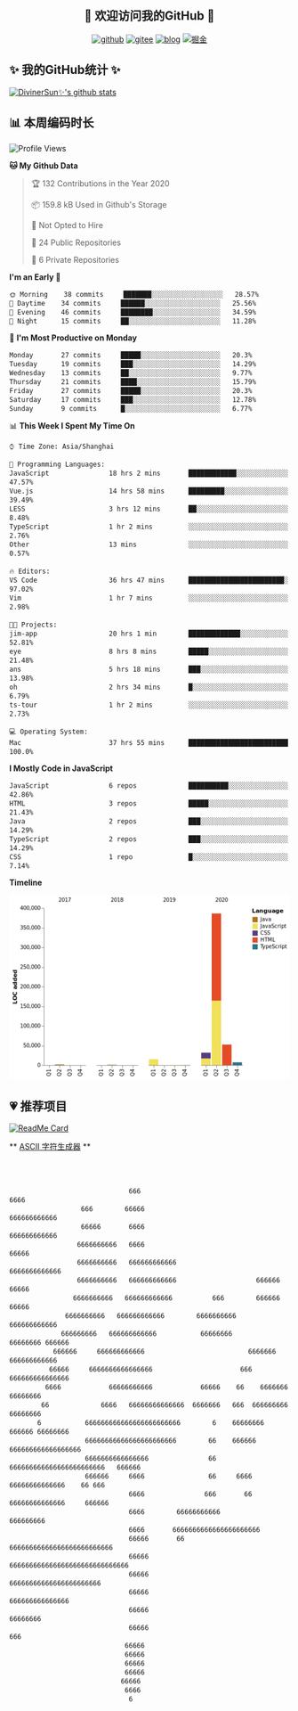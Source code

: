 <h2 align="center">👋 欢迎访问我的GitHub 👋</h2>
<p align="center">
  <a href="https://github.com/DivinerSun"><img src="https://www.diviner.site/images/pub/svgs/github.svg" alt="github"></a>
  <a href="https://gitee.com/DivinerSun"><img src="https://www.diviner.site/images/pub/svgs/gitee.svg" alt="gitee"></a>
  <a href="https://www.diviner.site/"><img src="https://www.diviner.site/images/pub/svgs/blog.svg" alt="blog"></a>
  <a href="https://juejin.cn/user/2963939080804093"><img src="https://www.diviner.site/images/pub/svgs/juejin.svg" alt="掘金"></a>
</p>

<h2>✨ 我的GitHub统计 ✨</h2>

[![DivinerSun✨'s github stats](https://github-readme-stats.vercel.app/api?username=DivinerSun&show_icons=true&theme=cobalt)](https://github.com/anuraghazra/github-readme-stats)

## 📊 本周编码时长

<!--START_SECTION:waka-->

![Profile Views](http://img.shields.io/badge/Profile%20Views-0-blue)

**🐱 My Github Data**

> 🏆 132 Contributions in the Year 2020
>
> 📦 159.8 kB Used in Github's Storage
>
> 🚫 Not Opted to Hire
>
> 📜 24 Public Repositories
>
> 🔑 6 Private Repositories

**I'm an Early 🐤**

```text
🌞 Morning    38 commits     ███████░░░░░░░░░░░░░░░░░░   28.57%
🌆 Daytime    34 commits     ██████░░░░░░░░░░░░░░░░░░░   25.56%
🌃 Evening    46 commits     ████████░░░░░░░░░░░░░░░░░   34.59%
🌙 Night      15 commits     ██░░░░░░░░░░░░░░░░░░░░░░░   11.28%

```

📅 **I'm Most Productive on Monday**

```text
Monday       27 commits     █████░░░░░░░░░░░░░░░░░░░░   20.3%
Tuesday      19 commits     ███░░░░░░░░░░░░░░░░░░░░░░   14.29%
Wednesday    13 commits     ██░░░░░░░░░░░░░░░░░░░░░░░   9.77%
Thursday     21 commits     ████░░░░░░░░░░░░░░░░░░░░░   15.79%
Friday       27 commits     █████░░░░░░░░░░░░░░░░░░░░   20.3%
Saturday     17 commits     ███░░░░░░░░░░░░░░░░░░░░░░   12.78%
Sunday       9 commits      █░░░░░░░░░░░░░░░░░░░░░░░░   6.77%

```

📊 **This Week I Spent My Time On**

```text
⌚︎ Time Zone: Asia/Shanghai

💬 Programming Languages:
JavaScript               18 hrs 2 mins       ████████████░░░░░░░░░░░░░   47.57%
Vue.js                   14 hrs 58 mins      █████████░░░░░░░░░░░░░░░░   39.49%
LESS                     3 hrs 12 mins       ██░░░░░░░░░░░░░░░░░░░░░░░   8.48%
TypeScript               1 hr 2 mins         ░░░░░░░░░░░░░░░░░░░░░░░░░   2.76%
Other                    13 mins             ░░░░░░░░░░░░░░░░░░░░░░░░░   0.57%

🔥 Editors:
VS Code                  36 hrs 47 mins      ████████████████████████░   97.02%
Vim                      1 hr 7 mins         ░░░░░░░░░░░░░░░░░░░░░░░░░   2.98%

🐱‍💻 Projects:
jim-app                  20 hrs 1 min        █████████████░░░░░░░░░░░░   52.81%
eye                      8 hrs 8 mins        █████░░░░░░░░░░░░░░░░░░░░   21.48%
ans                      5 hrs 18 mins       ███░░░░░░░░░░░░░░░░░░░░░░   13.98%
oh                       2 hrs 34 mins       █░░░░░░░░░░░░░░░░░░░░░░░░   6.79%
ts-tour                  1 hr 2 mins         ░░░░░░░░░░░░░░░░░░░░░░░░░   2.73%

💻 Operating System:
Mac                      37 hrs 55 mins      █████████████████████████   100.0%

```

**I Mostly Code in JavaScript**

```text
JavaScript               6 repos             ██████████░░░░░░░░░░░░░░░   42.86%
HTML                     3 repos             █████░░░░░░░░░░░░░░░░░░░░   21.43%
Java                     2 repos             ███░░░░░░░░░░░░░░░░░░░░░░   14.29%
TypeScript               2 repos             ███░░░░░░░░░░░░░░░░░░░░░░   14.29%
CSS                      1 repo              █░░░░░░░░░░░░░░░░░░░░░░░░   7.14%

```

**Timeline**

![Chart not found](https://raw.githubusercontent.com/DivinerSun/DivinerSun/master/charts/bar_graph.png)

<!--END_SECTION:waka-->

## 💗 推荐项目

[![ReadMe Card](https://github-readme-stats.vercel.app/api/pin/?username=ProphetTechnology&repo=nest-admin&theme=cobalt)](https://github.com/anuraghazra/github-readme-stats)

** [ASCII 字符生成器](https://www.bootschool.net/ascii) **

```



                              666                                   6666
                  666        66666                            666666666666
                  66666       6666                           666666666666
                 6666666666   6666                                66666
                 6666666666   666666666666                      6666666666666
                 6666666666   666666666666                    666666    66666
                6666666666   666666666666          666        666666  66666
              6666666666   666666666666        6666666666     666666666666
             666666666   666666666666           66666666       66666666 666666
           666666     666666666666                          6666666 666666666666
          66666     6666666666666666                      666    666666666666666
         6666            66666666666            66666    66    6666666   66666666
        66             6666   66666666666666  6666666   666  666666666   66666666
       6           666666666666666666666666        6    66666666  666666 66666666
                   66666666666666666666666        66    666666 666666666666666666
                   6666666666666666               66    666666666666666666666666   666666
                   666666     6666                66     6666    66666666666666    66 666
                              6666               666       66   66666666666666     666666
                              6666        66666666666            666666666
                              6666       6666666666666666666666
                              66666       66       66666666666666666666666666
                              66666                        666666666666666666666666666666
                              66666                             66666666666666666666666
                              66666                                 666666666666666
                              66666                                     66666666
                              66666                                        666
                             66666
                             66666
                             66666
                             66666
                            66666
                             6666
                              6

```
